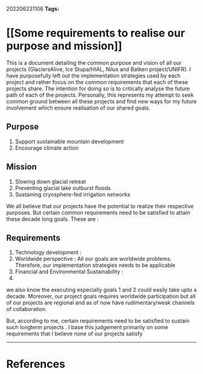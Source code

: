 
202206231106
**Tags:** 

# [[Some requirements to realise our purpose and mission]]
This is a document detailing the common purpose and vision of all our projects (GlaciersAlive, Ice Stupa/HIAL, Nilus and Batken project/UNIFR). I have purposefully left out the implementation strategies used by each project and rather focus on the common requirements that each of these projects share. The intention for doing so is to critically analyse the future path of each of the projects. Personally, this represents my attempt to seek common ground between all these projects and find new ways for my future involvement which ensure realisation of our shared goals.

## Purpose
1. Support sustainable mountain development
2. Encourage climate action

## Mission
1. Slowing down glacial retreat
2. Preventing glacial lake outburst floods 
3. Sustaining cryosphere-fed irrigation networks

We all believe that our projects have the potential to realize their respective purposes. But certain common requirements need to be satisfied to attain these decade long goals. These are :

## Requirements
1. Technology development :
2. Worldwide perspective : All our goals are worldwide problems. Therefore, our implementation strategies needs to be applicable 
3. Financial and Environmental Sustainability :
4. 

we also know the executing especially goals 1 and 2 could easily take upto a decade. Moreover, our project goals requires worldwide participation but all of our projects are regional and as of now have rudimentary/weak channels of collaboration.

But, according to me, certain requirements need to be satisfied to sustain such longterm projects . I base this judgement primarily on some requirements that I believe none of our projects satisfy



---
# References
